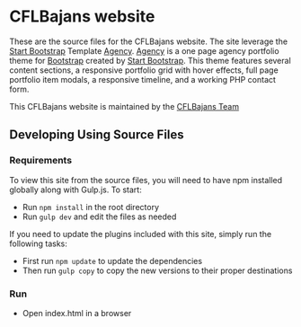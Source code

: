 # CFLBajans website
These are the source files for the CFLBajans website.
The site leverage the [Start Bootstrap](http://startbootstrap.com/) Template [Agency](http://startbootstrap.com/template-overviews/agency/). [Agency](http://startbootstrap.com/template-overviews/agency/) is a one page agency portfolio theme for [Bootstrap](http://getbootstrap.com/) created by [Start Bootstrap](http://startbootstrap.com/). This theme features several content sections, a responsive portfolio grid with hover effects, full page portfolio item modals, a responsive timeline, and a working PHP contact form.

This CFLBajans website is maintained by the [CFLBajans Team](https://github.com/orgs/CFLBajans/people)

## Developing Using Source Files
### Requirements
To view this site from the source files, you will need to have npm installed globally along with Gulp.js. To start:
* Run `npm install` in the root directory
* Run `gulp dev` and edit the files as needed

If you need to update the plugins included with this site, simply run the following tasks:
* First run `npm update` to update the dependencies
* Then run `gulp copy` to copy the new versions to their proper destinations

### Run
* Open index.html in a browser
